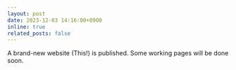```yaml
---
layout: post
date: 2023-12-03 14:16:00+0900
inline: true
related_posts: false
---
```


A brand-new website (This!) is published. Some working pages will be done soon.

